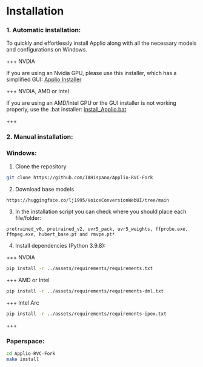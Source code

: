 # Installation

### 1. Automatic installation:

To quickly and effortlessly install Applio along with all the necessary models and configurations on Windows.

+++ NVDIA

If you are using an Nvidia GPU, please use this installer, which has a simplified GUI: [Applio Installer](https://github.com/IAHispano/Applio-Installer/releases)

+++ NVDIA, AMD or Intel

If you are using an AMD/Intel GPU or the GUI installer is not working properly, use the .bat installer: [install_Applio.bat](https://github.com/IAHispano/Applio-RVC-Fork/releases/tag/v2.0.0)

+++

### 2. Manual installation:
### Windows:
1. Clone the repository

```bash
git clone https://github.com/IAHispano/Applio-RVC-Fork
```

2. Download base models

```bash
https://huggingface.co/lj1995/VoiceConversionWebUI/tree/main
```

3. In the installation script you can check where you should place each file/folder:
```
pretrained_v0, pretrained_v2, uvr5_pack, uvr5_weights, ffprobe.exe, ffmpeg.exe, hubert_base.pt and rmvpe.pt*
```

4. Install dependencies (Python 3.9.8):

+++ NVDIA

```bash
pip install -r ../assets/requirements/requirements.txt
```

+++ AMD or Intel

```bash
pip install -r ../assets/requirements/requirements-dml.txt
```

+++ Intel Arc

```bash
pip install -r ../assets/requirements/requirements-ipex.txt
```

+++

### Paperspace:

```bash
cd Applio-RVC-Fork
make install 
```
